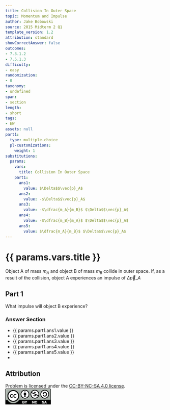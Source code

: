 ```yaml
---
title: Collision In Outer Space
topic: Momentum and Impulse
author: Jake Bobowski
source: 2015 Midterm 2 Q1
template_version: 1.2
attribution: standard
showCorrectAnswer: false
outcomes:
- 7.3.1.2
- 7.5.1.3
difficulty:
- easy
randomization:
- 0
taxonomy:
- undefined
span:
- section
length:
- short
tags:
- EW
assets: null
part1:
  type: multiple-choice
  pl-customizations:
    weight: 1
substitutions:
  params:
    vars:
      title: Collision In Outer Space
    part1:
      ans1:
        value: $\Delta$$\vec{p}_A$
      ans2:
        value: -$\Delta$$\vec{p}_A$
      ans3:
        value: -$\dfrac{m_A}{m_B}$ $\Delta$$\vec{p}_A$
      ans4:
        value: -$\dfrac{m_B}{m_A}$ $\Delta$$\vec{p}_A$
      ans5:
        value: $\dfrac{m_A}{m_B}$ $\Delta$$\vec{p}_A$
---
```

# {{ params.vars.title }}
Object A of mass $m_A$ and object B of mass $m_B$ collide in outer space. If, as a result of the collision, object A experiences an impulse of $\Delta\vec{p}\_A$

## Part 1

What impulse will object B experience?

### Answer Section

- {{ params.part1.ans1.value }}
- {{ params.part1.ans2.value }}
- {{ params.part1.ans3.value }}
- {{ params.part1.ans4.value }}
- {{ params.part1.ans5.value }}
-

## Attribution

Problem is licensed under the [CC-BY-NC-SA 4.0 license](https://creativecommons.org/licenses/by-nc-sa/4.0/).<br> ![The Creative Commons 4.0 license requiring attribution-BY, non-commercial-NC, and share-alike-SA license.](https://raw.githubusercontent.com/firasm/bits/master/by-nc-sa.png)